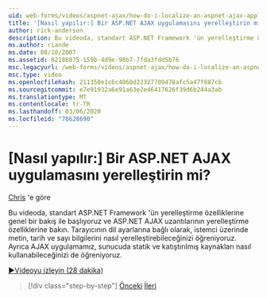 ```yaml
---
uid: web-forms/videos/aspnet-ajax/how-do-i-localize-an-aspnet-ajax-application
title: '[Nasıl yapılır:] Bir ASP.NET AJAX uygulamasını yerelleştirin mi? | Microsoft Docs'
author: rick-anderson
description: Bu videoda, standart ASP.NET Framework 'ün yerelleştirme özelliklerine genel bir bakış ile başlıyoruz ve ardından... ' nin yerelleştirme özelliklerine bakın.
ms.author: riande
ms.date: 08/10/2007
ms.assetid: 62188875-159b-4d9e-98b7-7fda3fdd5b76
msc.legacyurl: /web-forms/videos/aspnet-ajax/how-do-i-localize-an-aspnet-ajax-application
msc.type: video
ms.openlocfilehash: 211350e1c6c4060d22327709478afc5a47f887cb
ms.sourcegitcommit: e7e91932a6e91a63e2e46417626f39d6b244a3ab
ms.translationtype: MT
ms.contentlocale: tr-TR
ms.lasthandoff: 03/06/2020
ms.locfileid: "78628690"
---
```

# <a name="how-do-i-localize-an-aspnet-ajax-application"></a>[Nasıl yapılır:] Bir ASP.NET AJAX uygulamasını yerelleştirin mi?

[Chris](https://twitter.com/chrispels) 'e göre

Bu videoda, standart ASP.NET Framework 'ün yerelleştirme özelliklerine genel bir bakış ile başlıyoruz ve ASP.NET AJAX uzantılarının yerelleştirme özelliklerine bakın. Tarayıcının dil ayarlarına bağlı olarak, istemci üzerinde metin, tarih ve sayı bilgilerini nasıl yerelleştirebileceğinizi öğreniyoruz. Ayrıca AJAX uygulamamız, sunucuda statik ve katıştırılmış kaynakları nasıl kullanabileceğinizi de öğreniyoruz.

[&#9654;Videoyu izleyin (28 dakika)](https://channel9.msdn.com/Blogs/ASP-NET-Site-Videos/how-do-i-localize-an-aspnet-ajax-application)

> [!div class="step-by-step"]
> [Önceki](how-do-i-implement-the-persistent-communications-pattern-with-the-updatepanel.md)
> [İleri](how-do-i-implement-the-persistent-communications-pattern-using-web-services.md)
